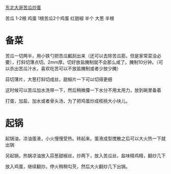 [东北大哥苦瓜炒蛋](https://www.bilibili.com/video/BV1Mu411b7Tf/?vd_source=386bdb94ff2a430f8d22a6de9755030c)

苦瓜    1-2根
鸡蛋    1根苦瓜2个鸡蛋
红甜椒  半个
大葱    半根

# 备菜

苦瓜一切两半，用小铁勺把苦瓜瓤刮出来（还可以去除苦瓜筋，但是家常菜没必要），打斜切薄点切。2mm厚。切好放盐腌制就不会那么咸了。腌制10分钟。（可以杀出苦瓜汁水，喜欢吃苦可以不放盐腌制或者少放少腌）

蒜切薄片，大葱打斜切成丝，甜椒片一下可以切得更细

这时候可以苦瓜加水洗带一下，然后稍微攥一下水分不用太用力，放到碗里备着

打蛋，加盐，加水或者骨头汤，为了把鸡蛋炒成核桃大小块儿。

# 起锅

起锅油，凉油蛋液，小火慢慢受热。转起来。蛋液成型搅散之后可以大火热一下就出锅

另起锅，热锅凉油放入蒜葱甜椒丝，炒两下，放入苦瓜丝，盐味精鸡精，翻炒几下

放入鸡蛋，继续翻炒。停火稍稍勾芡，然后大火翻炒几下出锅。